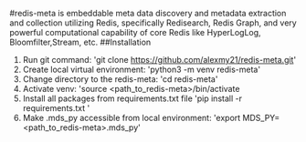 #redis-meta
is embeddable meta data discovery and metadata extraction and collection utilizing Redis, specifically Redisearch, Redis Graph, and very powerful computational capability of core Redis like HyperLogLog, Bloomfilter,Stream, etc.
##Installation
1. Run git command:
'git clone https://github.com/alexmy21/redis-meta.git'
2. Create local virtual environment:
'python3 -m venv redis-meta'
3. Change directory to the redis-meta:
'cd redis-meta'
4. Activate venv:
'source <path_to_redis-meta>/bin/activate
5. Install all packages from requirements.txt file
'pip install -r requirements.txt '
6. Make .mds_py accessible from local environment:
'export MDS_PY=<path_to_redis-meta>.mds_py'
